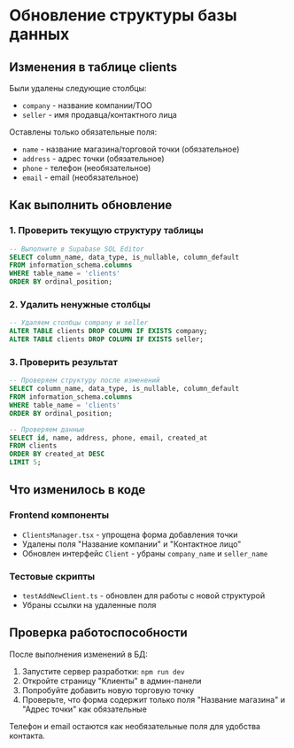 # Обновление структуры базы данных

## Изменения в таблице clients

Были удалены следующие столбцы:
- `company` - название компании/ТОО
- `seller` - имя продавца/контактного лица

Оставлены только обязательные поля:
- `name` - название магазина/торговой точки (обязательное)
- `address` - адрес точки (обязательное)
- `phone` - телефон (необязательное)
- `email` - email (необязательное)

## Как выполнить обновление

### 1. Проверить текущую структуру таблицы
```sql
-- Выполните в Supabase SQL Editor
SELECT column_name, data_type, is_nullable, column_default
FROM information_schema.columns
WHERE table_name = 'clients'
ORDER BY ordinal_position;
```

### 2. Удалить ненужные столбцы
```sql
-- Удаляем столбцы company и seller
ALTER TABLE clients DROP COLUMN IF EXISTS company;
ALTER TABLE clients DROP COLUMN IF EXISTS seller;
```

### 3. Проверить результат
```sql
-- Проверяем структуру после изменений
SELECT column_name, data_type, is_nullable, column_default
FROM information_schema.columns
WHERE table_name = 'clients'
ORDER BY ordinal_position;

-- Проверяем данные
SELECT id, name, address, phone, email, created_at
FROM clients
ORDER BY created_at DESC
LIMIT 5;
```

## Что изменилось в коде

### Frontend компоненты
- `ClientsManager.tsx` - упрощена форма добавления точки
- Удалены поля "Название компании" и "Контактное лицо"
- Обновлен интерфейс `Client` - убраны `company_name` и `seller_name`

### Тестовые скрипты
- `testAddNewClient.ts` - обновлен для работы с новой структурой
- Убраны ссылки на удаленные поля

## Проверка работоспособности

После выполнения изменений в БД:

1. Запустите сервер разработки: `npm run dev`
2. Откройте страницу "Клиенты" в админ-панели
3. Попробуйте добавить новую торговую точку
4. Проверьте, что форма содержит только поля "Название магазина" и "Адрес точки" как обязательные

Телефон и email остаются как необязательные поля для удобства контакта.
